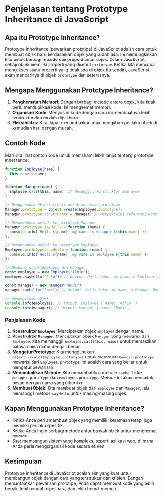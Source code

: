 # Penjelasan tentang Prototype Inheritance di JavaScript

## Apa itu Prototype Inheritance?

Prototype inheritance (pewarisan prototipe) di JavaScript adalah cara untuk membuat objek baru berdasarkan objek yang sudah ada. Ini memungkinkan kita untuk berbagi metode dan properti antar objek. Dalam JavaScript, setiap objek memiliki properti yang disebut `prototype`. Ketika kita mencoba mengakses suatu properti yang tidak ada di objek itu sendiri, JavaScript akan mencarinya di objek `prototype` dan seterusnya.

## Mengapa Menggunakan Prototype Inheritance?

1. **Penghematan Memori**: Dengan berbagi metode antara objek, kita tidak perlu menduplikasi kode. Ini menghemat memori.
2. **Organisasi Kode**: Menyusun kode dengan cara ini membuatnya lebih terstruktur dan mudah dipelihara.
3. **Fleksibilitas**: Kita dapat menambahkan atau mengubah perilaku objek di kemudian hari dengan mudah.

## Contoh Kode

Mari kita lihat contoh kode untuk memahami lebih lanjut tentang prototype inheritance:

```javascript
function Employee(name) {
  this.name = name;
}

function Manager(name) {
  Employee.call(this, name); // Memanggil konstruktor Employee
}

// Menggunakan Object.create untuk mengatur prototype
Manager.prototype = Object.create(Employee.prototype);
Manager.prototype.constructor = Manager; // Memperbaiki referensi konstruktor

// Menambahkan metode ke prototype Manager
Manager.prototype.sayHello = function (name) {
  console.info(`Hello ${name}, my name is Manager ${this.name}`);
};

// Menambahkan metode ke prototype Employee
Employee.prototype.sayHello = function (name) {
  console.info(`Hello ${name}, my name is Employee ${this.name}`);
};

// Membuat objek Employee dan Manager
const employee = new Employee("Alhie");
employee.sayHello("Joko"); // Output: Hello Joko, my name is Employee Alhie

const manager = new Manager("Budi");
manager.sayHello("Joko"); // Output: Hello Joko, my name is Manager Budi

// Menampilkan objek
console.info(employee); // Output: Employee { name: 'Alhie' }
console.info(manager); // Output: Manager { name: 'Budi' }
```

### Penjelasan Kode

1. **Konstruktor `Employee`**: Menciptakan objek `Employee` dengan nama.
2. **Konstruktor `Manager`**: Menciptakan objek `Manager` yang mewarisi dari `Employee`. Kita memanggil `Employee.call(this, name)` untuk memastikan bahwa nama diatur dengan benar.
3. **Mengatur Prototype**: Kita menggunakan `Object.create(Employee.prototype)` untuk membuat `Manager.prototype` mewarisi dari `Employee.prototype`. Ini adalah cara yang benar untuk mengatur pewarisan.
4. **Menambahkan Metode**: Kita menambahkan metode `sayHello` ke `Manager.prototype` dan `Employee.prototype`. Metode ini akan mencetak pesan dengan nama yang diberikan.
5. **Membuat Objek**: Kita membuat objek dari `Employee` dan `Manager`, lalu memanggil metode `sayHello` untuk masing-masing objek.

## Kapan Menggunakan Prototype Inheritance?

- Ketika Anda perlu membuat objek yang memiliki kesamaan tetapi juga memiliki perilaku spesifik.
- Ketika Anda ingin berbagi metode antar banyak objek untuk menghemat memori.
- Saat membangun sistem yang kompleks, seperti aplikasi web, di mana Anda perlu mengorganisir kode secara efisien.

## Kesimpulan

Prototype inheritance di JavaScript adalah alat yang kuat untuk membangun objek dengan cara yang terstruktur dan efisien. Dengan memanfaatkan pewarisan prototipe, Anda dapat membuat kode yang lebih bersih, lebih mudah dipelihara, dan lebih hemat memori.
